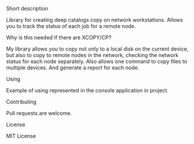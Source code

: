 Short description

Library for creating deep catalogs copy on network workstations. Allows you to track the status of each job for a remote node.


Why is this needed if there are XCOPY/CP?

My library allows you to copy not only to a local disk on the current device, but also to copy to remote nodes in the network, checking the network status for each node separately. Also allows one command to copy files to multiple devices. And generate a report for each node.


Using

Example of using represented in the console application in project.


Contributing

Pull requests are welcome.


License

MIT License
